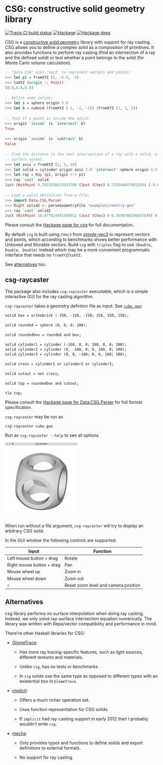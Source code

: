 # CSG: constructive solid geometry library

[![Travis CI build status](https://travis-ci.org/dzhus/csg.svg)](https://travis-ci.org/dzhus/csg)
[![Hackage](https://img.shields.io/hackage/v/csg.svg?colorB=5e5184&style=flat)](https://hackage.haskell.org/package/csg)
[![Hackage deps](https://img.shields.io/hackage-deps/v/csg.svg)](http://packdeps.haskellers.com/feed?needle=csg)

CSG is a [constructive solid geometry][csg-wiki] library with support
for ray casting. CSG allows you to define a complex solid as a
composition of primitives. It also provides functions to perform ray
casting (find an intersection of a ray and the defined solid) or test
whether a point belongs to the solid (for Monte Carlo volume
calculation).

```haskell
-- "Data.CSG" uses 'Vec3' to represent vectors and points:
>>> let p1 = fromXYZ (5, -6.5, -5)
>>> toXYZ (origin :: Point)
(0.0,0.0,0.0)

-- Define some solids:
>>> let s = sphere origin 5.0
>>> let b = cuboid (fromXYZ (-1, -1, -1)) (fromXYZ (1, 1, 1))

-- Test if a point is inside the solid:
>>> origin `inside` (s `intersect` b)
True

>>> origin `inside` (s `subtract` b)
False

-- Find the distance to the next intersection of a ray with a solid, along with the
-- surface normal:
>>> let axis = fromXYZ (1, 2, 10)
>>> let solid = cylinder origin axis 2.0 `intersect` sphere origin 3.5
>>> let ray = Ray (p1, origin <-> p1)
>>> ray `cast` solid
Just (HitPoint 0.7422558525331708 (Just (CVec3 0.7155468474912454 (-0.6952955216188516) 6.750441957464598e-2)))

-- Load a solid definition from a file:
>>> import Data.CSG.Parser
>>> Right solid2 <- parseGeometryFile "examples/reentry.geo"
>>> ray `cast` solid2
Just (HitPoint 10.877824491509912 (Just (CVec3 (-0.5690708596937849) 0.7397921176019203 0.3589790793088691)))
```

Please consult the [Hackage page for csg][hackage-doc]
for full documentation.

By default `csg` is built using `CVec3` from [simple-vec3][] to
represent vectors and points, which according to benchmarks shows
better performance with Unboxed and Storable vectors. Build `csg` with
`triples` flag to use `(Double, Double, Double)` instead which may be
a more convenient programmatic interface that needs no
`fromXYZ`/`toXYZ`.

See [alternatives](#alternatives) too.

## csg-raycaster

The package also includes `csg-raycaster` executable, which is a
simple interactive GUI for the ray casting algorithm.

`csg-raycaster` takes a geometry defintion file as input. See
[`cube.geo`](examples/cube.geo):

```
solid box = orthobrick (-150, -150, -150; 150, 150, 150);

solid rounded = sphere (0, 0, 0; 200);

solid roundedbox = rounded and box;

solid cylinder1 = cylinder (-160, 0, 0; 160, 0, 0; 100);
solid cylinder2 = cylinder (0, -160, 0; 0, 160, 0; 100);
solid cylinder3 = cylinder (0, 0, -160; 0, 0, 160; 100);

solid cross = cylinder1 or cylinder2 or cylinder3;

solid cutout = not cross;

solid top = roundedbox and cutout;

tlo top;
```

Please consult the [Hackage page for Data.CSG.Parser][parser-doc] for
full format specification.

`csg-raycaster` may be run as

```
csg-raycaster cube.geo
```

Run as `csg-raycaster --help` to see all options.

![csg-raycaster demo](csg-raycaster.gif)

When run without a file argument, `csg-raycaster` will try to display
an arbitrary CSG solid.

In the GUI window the following controls are supported:

| Input                     | Function                             |
|---------------------------|--------------------------------------|
| Left mouse button + drag  | Rotate                               |
| Right mouse button + drag | Pan                                  |
| Mouse wheel up            | Zoom in                              |
| Mouse wheel down          | Zoom out                             |
| `r`                       | Reset zoom level and camera position |

## Alternatives

csg library performs no surface interpolation when doing ray casting.
Instead, we only solve ray-surface intersection equation numerically.
The library was written with Repa/vector compatibility and performance
in mind.

There're other Haskell libraries for CSG:

- [GlomeTrace][]:

    - Has more ray tracing-specific features, such as light sources,
      different textures and materials.

    - Unlike `csg`, has no tests or benchmarks.

    - In `csg` solids use the same type as opposed to different types
      with an existential box in `GlomeTrace`.

- [implicit][]:

    - Offers a much richer operation set.

    - Uses function representation for CSG solids.

    - If `implicit` had ray-casting support in early 2012 then I
      probably wouldn't write `csg`.

- [mecha][]:

    - Only provides types and functions to define solids and export
      definitions to external formats.

    - No support for ray casting.

[csg-wiki]: https://en.wikipedia.org/wiki/Constructive_solid_geometry
[hackage-doc]: http://hackage.haskell.org/package/csg/docs/Data-CSG.html
[implicit]: https://hackage.haskell.org/package/implicit
[mecha]: https://hackage.haskell.org/package/mecha
[parser-doc]: http://hackage.haskell.org/package/csg/docs/Data-CSG-Parser.html
[simple-vec3]: https://hackage.haskell.org/package/simple-vec3
[glometrace]: https://hackage.haskell.org/package/GlomeTrace
